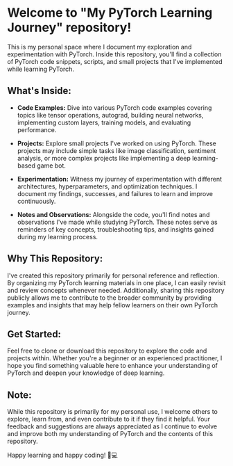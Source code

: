 # Welcome to "My PyTorch Learning Journey" repository!

This is my personal space where I document my exploration and experimentation with PyTorch. Inside this repository, you'll find a collection of PyTorch code snippets, scripts, and small projects that I've implemented while learning PyTorch.

## What's Inside:

- **Code Examples:** Dive into various PyTorch code examples covering topics like tensor operations, autograd, building neural networks, implementing custom layers, training models, and evaluating performance.

- **Projects:** Explore small projects I've worked on using PyTorch. These projects may include simple tasks like image classification, sentiment analysis, or more complex projects like implementing a deep learning-based game bot.

- **Experimentation:** Witness my journey of experimentation with different architectures, hyperparameters, and optimization techniques. I document my findings, successes, and failures to learn and improve continuously.

- **Notes and Observations:** Alongside the code, you'll find notes and observations I've made while studying PyTorch. These notes serve as reminders of key concepts, troubleshooting tips, and insights gained during my learning process.

## Why This Repository:

I've created this repository primarily for personal reference and reflection. By organizing my PyTorch learning materials in one place, I can easily revisit and review concepts whenever needed. Additionally, sharing this repository publicly allows me to contribute to the broader community by providing examples and insights that may help fellow learners on their own PyTorch journey.

## Get Started:

Feel free to clone or download this repository to explore the code and projects within. Whether you're a beginner or an experienced practitioner, I hope you find something valuable here to enhance your understanding of PyTorch and deepen your knowledge of deep learning.

## Note:

While this repository is primarily for my personal use, I welcome others to explore, learn from, and even contribute to it if they find it helpful. Your feedback and suggestions are always appreciated as I continue to evolve and improve both my understanding of PyTorch and the contents of this repository.

Happy learning and happy coding! 🚀💻
